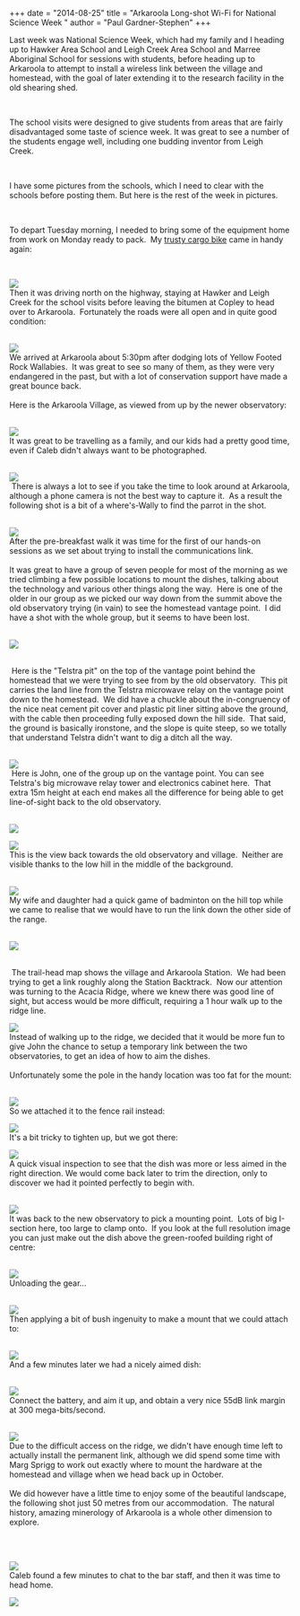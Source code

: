 +++
date = "2014-08-25"
title = "Arkaroola Long-shot Wi-Fi for National Science Week "
author = "Paul Gardner-Stephen"
+++

<div class="post-body entry-content" id="post-body-4593347698744700643" itemprop="description articleBody">

Last week was National Science Week, which had my family and I heading up to Hawker Area School and Leigh Creek Area School and Marree Aboriginal School for sessions with students, before heading up to Arkaroola to attempt to install a wireless link between the village and homestead, with the goal of later extending it to the research facility in the old shearing shed.  

<br/>

The school visits were designed to give students from areas that are fairly disadvantaged some taste of science week. It was great to see a number of the students engage well, including one budding inventor from Leigh Creek. 

<br/>

I have some pictures from the schools, which I need to clear with the schools before posting them. But here is the rest of the week in pictures.

<br/>

To depart Tuesday morning, I needed to bring some of the equipment home from work on Monday ready to pack.  My <a href="http://bakfiets-adelaide.blogspot.com.au/">trusty cargo bike</a> came in handy again:

<br/>

<a href="http://2.bp.blogspot.com/-4akZBeMGDug/U_psKyDzv2I/AAAAAAAACKE/nIlWB4Otp5Y/s1600/20140818_152052.jpg"><img src="http://2.bp.blogspot.com/-4akZBeMGDug/U_psKyDzv2I/AAAAAAAACKE/nIlWB4Otp5Y/s1600/20140818_152052.jpg"/></a>
<br/>
Then it was driving north on the highway, staying at Hawker and Leigh Creek for the school visits before leaving the bitumen at Copley to head over to Arkaroola.  Fortunately the roads were all open and in quite good condition:<br/>
<br/>

<a href="http://1.bp.blogspot.com/-l1mANSgo1jA/U_psZTzZcWI/AAAAAAAACKM/9mlzA9r72LY/s1600/20140821_151429.jpg"><img src="http://1.bp.blogspot.com/-l1mANSgo1jA/U_psZTzZcWI/AAAAAAAACKM/9mlzA9r72LY/s1600/20140821_151429.jpg"/></a>
<br/>
We arrived at Arkaroola about 5:30pm after dodging lots of Yellow Footed Rock Wallabies.  It was great to see so many of them, as they were very endangered in the past, but with a lot of conservation support have made a great bounce back.<br/>
<br/>
Here is the Arkaroola Village, as viewed from up by the newer observatory:<br/>
<br/>

<a href="http://2.bp.blogspot.com/-0sm2AUOIo98/U_pseXJV4JI/AAAAAAAACKU/3x0I4FA_-d0/s1600/20140822_073938.jpg"><img src="http://2.bp.blogspot.com/-0sm2AUOIo98/U_pseXJV4JI/AAAAAAAACKU/3x0I4FA_-d0/s1600/20140822_073938.jpg"/></a>
<br/>
It was great to be travelling as a family, and our kids had a pretty good time, even if Caleb didn't always want to be photographed.<br/>
<br/>

<a href="http://3.bp.blogspot.com/-40wCl0Imqvc/U_psjPfAjHI/AAAAAAAACKc/DWcbcKRIN4k/s1600/20140822_074021.jpg"><img src="http://3.bp.blogspot.com/-40wCl0Imqvc/U_psjPfAjHI/AAAAAAAACKc/DWcbcKRIN4k/s1600/20140822_074021.jpg"/></a>
<br/>
 There is always a lot to see if you take the time to look around at Arkaroola, although a phone camera is not the best way to capture it.  As a result the following shot is a bit of a where's-Wally to find the parrot in the shot.<br/>
<br/>

<a href="http://3.bp.blogspot.com/-t0vK7NVuR4c/U_ptFE8gzXI/AAAAAAAACK8/oWFlBzx3klg/s1600/20140822_075642.jpg"><img src="http://3.bp.blogspot.com/-t0vK7NVuR4c/U_ptFE8gzXI/AAAAAAAACK8/oWFlBzx3klg/s1600/20140822_075642.jpg"/></a>
<br/>
After the pre-breakfast walk it was time for the first of our hands-on sessions as we set about trying to install the communications link.<br/>
<br/>
It was great to have a group of seven people for most of the morning as we tried climbing a few possible locations to mount the dishes, talking about the technology and various other things along the way.  Here is one of the older in our group as we picked our way down from the summit above the old observatory trying (in vain) to see the homestead vantage point.  I did have a shot with the whole group, but it seems to have been lost.<br/>
<br/>

<a href="http://1.bp.blogspot.com/-1StHtYWNNbI/U_ptTlXVLbI/AAAAAAAACLM/Oxez0H0LBmc/s1600/20140822_121030.jpg"><img src="http://1.bp.blogspot.com/-1StHtYWNNbI/U_ptTlXVLbI/AAAAAAAACLM/Oxez0H0LBmc/s1600/20140822_121030.jpg"/></a>
<br/>

<br/>
 Here is the "Telstra pit" on the top of the vantage point behind the homestead that we were trying to see from by the old observatory.  This pit carries the land line from the Telstra microwave relay on the vantage point down to the homestead.  We did have a chuckle about the in-congruency of the nice neat cement pit cover and plastic pit liner sitting above the ground, with the cable then proceeding fully exposed down the hill side.  That said, the ground is basically ironstone, and the slope is quite steep, so we totally that understand Telstra didn't want to dig a ditch all the way.<br/>
<br/>

<a href="http://3.bp.blogspot.com/-kwSrOAwVkHg/U_pt9FmUlJI/AAAAAAAACL0/UKAqj12blWA/s1600/20140822_154053.jpg"><img src="http://3.bp.blogspot.com/-kwSrOAwVkHg/U_pt9FmUlJI/AAAAAAAACL0/UKAqj12blWA/s1600/20140822_154053.jpg"/></a>
<br/>
 Here is John, one of the group up on the vantage point. You can see Telstra's big microwave relay tower and electronics cabinet here.  That extra 15m height at each end makes all the difference for being able to get line-of-sight back to the old observatory.<br/>
<br/>

<a href="http://3.bp.blogspot.com/-N6U2EQd_wZg/U_puZV2-v3I/AAAAAAAACMM/Ow_X2kD1g1k/s1600/20140822_154150.jpg"><img src="http://3.bp.blogspot.com/-N6U2EQd_wZg/U_puZV2-v3I/AAAAAAAACMM/Ow_X2kD1g1k/s1600/20140822_154150.jpg"/></a>
<br/>

<a href="http://3.bp.blogspot.com/-3vzHwygZFEs/U_puWgg56BI/AAAAAAAACME/WYk9Hy8nBNI/s1600/20140822_154323.jpg"><img src="http://3.bp.blogspot.com/-3vzHwygZFEs/U_puWgg56BI/AAAAAAAACME/WYk9Hy8nBNI/s1600/20140822_154323.jpg"/></a>
<br/>
This is the view back towards the old observatory and village.  Neither are visible thanks to the low hill in the middle of the background.<br/>
<br/>

<a href="http://3.bp.blogspot.com/-_aglRgVlu-Y/U_pumdjneUI/AAAAAAAACMU/9KXKxgOiUCg/s1600/20140822_154804.jpg"><img src="http://3.bp.blogspot.com/-_aglRgVlu-Y/U_pumdjneUI/AAAAAAAACMU/9KXKxgOiUCg/s1600/20140822_154804.jpg"/></a>
<br/>
My wife and daughter had a quick game of badminton on the hill top while we came to realise that we would have to run the link down the other side of the range.<br/>
<br/>

<a href="http://1.bp.blogspot.com/-CNI92OTObbg/U_pvhFSf4sI/AAAAAAAACNE/MgXyFTJcHNQ/s1600/20140822_160543.jpg"><img src="http://1.bp.blogspot.com/-CNI92OTObbg/U_pvhFSf4sI/AAAAAAAACNE/MgXyFTJcHNQ/s1600/20140822_160543.jpg"/></a>
<br/>

<br/>
 The trail-head map shows the village and Arkaroola Station.  We had been trying to get a link roughly along the Station Backtrack.  Now our attention was turning to the Acacia Ridge, where we knew there was good line of sight, but access would be more difficult, requiring a 1 hour walk up to the ridge line.<br/>

<a href="http://1.bp.blogspot.com/-f1YqZlQBwuM/U_pvqlpDG_I/AAAAAAAACNM/pGrsY3LBB14/s1600/20140823_080930.jpg"><img src="http://1.bp.blogspot.com/-f1YqZlQBwuM/U_pvqlpDG_I/AAAAAAAACNM/pGrsY3LBB14/s1600/20140823_080930.jpg"/></a>
<br/>
Instead of walking up to the ridge, we decided that it would be more fun to give John the chance to setup a temporary link between the two observatories, to get an idea of how to aim the dishes. <br/>
<br/>
Unfortunately some the pole in the handy location was too fat for the mount:<br/>
<br/>

<a href="http://2.bp.blogspot.com/-UdBS6kyC8rQ/U_pwQuLpX3I/AAAAAAAACN0/yx3rk-faWN0/s1600/20140823_102644.jpg"><img src="http://2.bp.blogspot.com/-UdBS6kyC8rQ/U_pwQuLpX3I/AAAAAAAACN0/yx3rk-faWN0/s1600/20140823_102644.jpg"/></a>
<br/>
So we attached it to the fence rail instead:<br/>

<a href="http://1.bp.blogspot.com/-CZG1XbI0ZTM/U_pwcbOUABI/AAAAAAAACN8/4lfJlvyx-rE/s1600/20140823_102844.jpg"><img src="http://1.bp.blogspot.com/-CZG1XbI0ZTM/U_pwcbOUABI/AAAAAAAACN8/4lfJlvyx-rE/s1600/20140823_102844.jpg"/></a>
<br/>
It's a bit tricky to tighten up, but we got there:<br/>

<a href="http://4.bp.blogspot.com/-LKbqw9-zN4w/U_pwcdAJKOI/AAAAAAAACOA/ZzVkHb8xx9M/s1600/20140823_103026.jpg"><img src="http://4.bp.blogspot.com/-LKbqw9-zN4w/U_pwcdAJKOI/AAAAAAAACOA/ZzVkHb8xx9M/s1600/20140823_103026.jpg"/></a>
<br/>
A quick visual inspection to see that the dish was more or less aimed in the right direction. We would come back later to trim the direction, only to discover we had it pointed perfectly to begin with.<br/>
<br/>

<a href="http://3.bp.blogspot.com/-kfsdnORBD-I/U_pwnRsPxSI/AAAAAAAACOM/hmd87EtQwMw/s1600/20140823_103107.jpg"><img src="http://3.bp.blogspot.com/-kfsdnORBD-I/U_pwnRsPxSI/AAAAAAAACOM/hmd87EtQwMw/s1600/20140823_103107.jpg"/></a>
<br/>
It was back to the new observatory to pick a mounting point.  Lots of big I-section here, too large to clamp onto.  If you look at the full resolution image you can just make out the dish above the green-roofed building right of centre:<br/>
<br/>

<a href="http://1.bp.blogspot.com/-801a1A8kZ_Q/U_pwzkX1gBI/AAAAAAAACOc/8qoLAFbObio/s1600/20140823_104330.jpg"><img src="http://1.bp.blogspot.com/-801a1A8kZ_Q/U_pwzkX1gBI/AAAAAAAACOc/8qoLAFbObio/s1600/20140823_104330.jpg"/></a>
<br/>
Unloading the gear...<br/>
<br/>

<a href="http://3.bp.blogspot.com/-3AIBkHN96q8/U_pwv61HSBI/AAAAAAAACOU/Ld1iVIzlsSc/s1600/20140823_104335.jpg"><img src="http://3.bp.blogspot.com/-3AIBkHN96q8/U_pwv61HSBI/AAAAAAAACOU/Ld1iVIzlsSc/s1600/20140823_104335.jpg"/></a>
<br/>
Then applying a bit of bush ingenuity to make a mount that we could attach to:<br/>
<br/>

<a href="http://1.bp.blogspot.com/-0emDhka1q8E/U_pw9jpbSdI/AAAAAAAACOk/99qzNf3_TCc/s1600/20140823_104929.jpg"><img src="http://1.bp.blogspot.com/-0emDhka1q8E/U_pw9jpbSdI/AAAAAAAACOk/99qzNf3_TCc/s1600/20140823_104929.jpg"/></a>
<br/>
And a few minutes later we had a nicely aimed dish:<br/>
<br/>

<a href="http://2.bp.blogspot.com/-FARYqj7QYk8/U_pxFwzrRZI/AAAAAAAACO0/hbSf7fIioHM/s1600/20140823_110212.jpg"><img src="http://2.bp.blogspot.com/-FARYqj7QYk8/U_pxFwzrRZI/AAAAAAAACO0/hbSf7fIioHM/s1600/20140823_110212.jpg"/></a>
<br/>
Connect the battery, and aim it up, and obtain a very nice 55dB link margin at 300 mega-bits/second.<br/>
<br/>

<a href="http://2.bp.blogspot.com/-EgakZMHDQD4/U_pxqLeVmqI/AAAAAAAACPU/2HEodsWR4AE/s1600/20140823_113933.jpg"><img src="http://2.bp.blogspot.com/-EgakZMHDQD4/U_pxqLeVmqI/AAAAAAAACPU/2HEodsWR4AE/s1600/20140823_113933.jpg"/></a>
<br/>
Due to the difficult access on the ridge, we didn't have enough time left to actually install the permanent link, although we did spend some time with Marg Sprigg to work out exactly where to mount the hardware at the homestead and village when we head back up in October. <br/>
<br/>
We did however have a little time to enjoy some of the beautiful landscape, the following shot just 50 metres from our accommodation.  The natural history, amazing minerology of Arkaroola is a whole other dimension to explore.<br/>

<br/>
<br/>

<a href="http://4.bp.blogspot.com/-aeyAQOm31wg/U_pyLbunMhI/AAAAAAAACP8/yI33BCx68Dg/s1600/20140823_130848.jpg"><img src="http://4.bp.blogspot.com/-aeyAQOm31wg/U_pyLbunMhI/AAAAAAAACP8/yI33BCx68Dg/s1600/20140823_130848.jpg"/></a>
<br/>
Caleb found a few minutes to chat to the bar staff, and then it was time to head home.<br/>

<a href="http://2.bp.blogspot.com/-NuDGVEFOLpk/U_pyOwVukdI/AAAAAAAACQE/DSwKuFKzakU/s1600/20140823_134346.jpg"><img src="http://2.bp.blogspot.com/-NuDGVEFOLpk/U_pyOwVukdI/AAAAAAAACQE/DSwKuFKzakU/s1600/20140823_134346.jpg"/></a>
<br/>
<div>
<br/></div>
<div></div>
</div>
